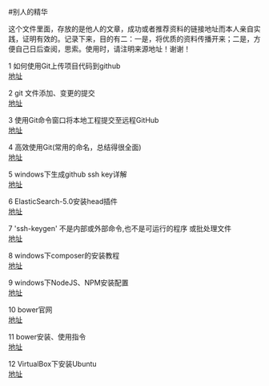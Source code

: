 #别人的精华

 这个文件里面，存放的是他人的文章，成功或者推荐资料的链接地址而本人亲自实践，证明有效的。记录下来，目的有二：一是，将优质的资料传播开来；二是，方便自己日后查阅，思索。使用时，请注明来源地址！谢谢！  

 1 如何使用Git上传项目代码到github  
 	[地址](http://blog.csdn.net/llf369477769/article/details/51917557 "地址来源")  

 2 git 文件添加、变更的提交  
 	[地址](http://blog.csdn.net/dazhi_100/article/details/38851733 "地址来源")  

 3 使用Git命令窗口将本地工程提交至远程GitHub  
 	[地址](http://www.cnblogs.com/leesf456/p/5169765.html "地址来源")  
 
 4 高效使用Git(常用的命名，总结得很全面)  
    [地址](http://strivingboy.github.io/blog/2015/06/17/git-doc/ "地址来源")  

 5 windows下生成github ssh key详解  
 	[地址](http://blog.csdn.net/tanzhengyu/article/details/51064380 "地址来源")  

 6 ElasticSearch-5.0安装head插件  
 	[地址](http://www.cnblogs.com/xuxy03/p/6039999.html "地址来源")  

 7 'ssh-keygen' 不是内部或外部命令,也不是可运行的程序 或批处理文件    
 	[地址](http://blog.csdn.net/zy_281870667/article/details/50443403 "地址来源") 

 8  windows下composer的安装教程    
 	[地址](http://blog.csdn.net/iloveyougirls/article/details/52333597 "地址来源")

 9  windows下NodeJS、NPM安装配置    
 	[地址](http://blog.csdn.net/cjagkp/article/details/52160823 "地址来源")    

 10  bower官网  
    [地址](https://bower.io/ "地址来源")   

 11  bower安装、使用指令   
    [地址](http://www.jianshu.com/p/d9e46b5a8f80 "地址来源")    

 12  VirtualBox下安装Ubuntu   
    [地址](http://blog.csdn.net/liaolu2999/article/details/52081438 "地址来源")    
